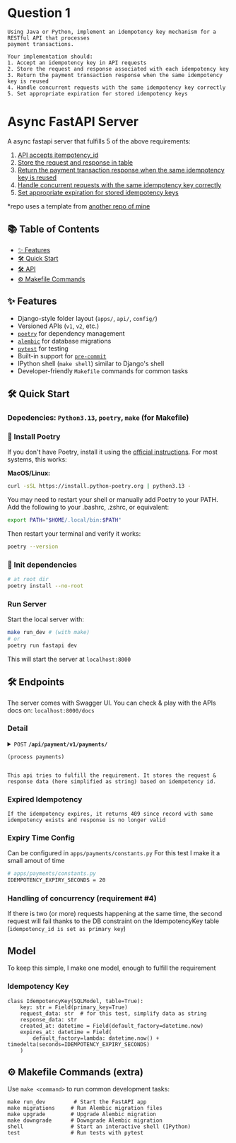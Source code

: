 # Question 1
```
Using Java or Python, implement an idempotency key mechanism for a RESTful API that processes
payment transactions.

Your implementation should:
1. Accept an idempotency key in API requests
2. Store the request and response associated with each idempotency key
3. Return the payment transaction response when the same idempotency key is reused
4. Handle concurrent requests with the same idempotency key correctly
5. Set appropriate expiration for stored idempotency keys
```

# Async FastAPI Server

A async fastapi server that fulfills 5 of the above requirements:

1. [API accepts itempotency_id](#️-endpoints)
2. [Store the request and response in table](#model)
3. [Return the payment transaction response when the same idempotency key is reused](#️-endpoints)
4. [Handle concurrent requests with the same idempotency key correctly](#handling-of-concurrency-requirement-4)
5. [Set appropriate expiration for stored idempotency keys](#expired-idempotency)

*repo uses a template from [another repo of mine](https://github.com/sam-val/fastapi-django-like-template)

## 📚 Table of Contents

- [✨ Features](#-features)
- [🛠️ Quick Start](#️-quick-start)
- [🛠️ API](#️-endpoints)
- [⚙️ Makefile Commands](#️-makefile-commands)

## ✨ Features

- Django-style folder layout (`apps/`, `api/`, `config/`)
- Versioned APIs (`v1`, `v2`, etc.)
- [`poetry`](https://python-poetry.org/) for dependency management
- [`alembic`](https://alembic.sqlalchemy.org/) for database migrations
- [`pytest`](https://docs.pytest.org/) for testing
- Built-in support for [`pre-commit`](https://pre-commit.com/)
- IPython shell (`make shell`) similar to Django's shell
- Developer-friendly `Makefile` commands for common tasks

## 🛠️ Quick Start
### Depedencies: `Python3.13`, `poetry`, `make` (for Makefile)

### 🔧 Install Poetry

If you don't have Poetry, install it using the [official instructions](https://python-poetry.org/docs/#installation). For most systems, this works:

**MacOS/Linux:**

```bash
curl -sSL https://install.python-poetry.org | python3.13 -
```

You may need to restart your shell or manually add Poetry to your PATH. Add the following to your .bashrc, .zshrc, or equivalent:

```bash
export PATH="$HOME/.local/bin:$PATH"
```

Then restart your terminal and verify it works:

```bash
poetry --version
```

### 🔧 Init dependencies 
```bash
# at root dir
poetry install --no-root
```

### Run Server

Start the local server with:

```bash
make run_dev # (with make)
# or
poetry run fastapi dev
```

This will start the server at `localhost:8000`

## 🛠️ Endpoints 
The server comes with Swagger UI. You can check & play with the APIs docs on: `localhost:8000/docs`

### Detail

<details>
 <summary><code>POST</code> <code><b>/api/payment/v1/payments/</b></code>

 <code>(process payments)</code></summary>


##### Payload

> | name     | type     | data type | description          | example            |
> | -------- | -------- | --------- | -------------------- | ------------------ |
> | idempotency_id | required | str     |  idempotency from client, for this test, string will do | 123           |
> | request_data | required | str       | for this test, string will do             | !whGRZ4q%B\*x7x7uS |

##### Responses

> | http code | content-type       | response                       |
> | --------- | ------------------ | ------------------------------ |
> | `201`     | `application/json` | `{ "data": { "response_data": "!whGRZ4q%B\*x7x7uS" }, "message": "Success" }` |
> | `409`     | `application/json` | `{"detail": "Resource already exists"}` |


##### Example cURL

> ```bash
> curl -X 'https://localhost:8000/api/payment/v1/payments/' \
> --header 'Content-Type: application/json' \
> --data '{
>    "idempotency_id": "123",
>    "request_data": "request data"
> }'
> ```

</details>

``This api tries to fulfill the requirement. It stores the request & response data (here simplified as string) based on idempotency id.``

### Expired Idempotency

``
If the idempotency expires, it returns 409 since record with same idempotency exists and response is no longer valid
``

### Expiry Time Config
Can be configured in `apps/payments/constants.py`
For this test I make it a small amout of time
```bash
# apps/payments/constants.py
IDEMPOTENCY_EXPIRY_SECONDS = 20
```

### Handling of concurrency (requirement #4)

If there is two (or more) requests happening at the same time, the second request will fail thanks to the DB constraint on the IdempotencyKey table (`idempotency_id is set as primary key`)

## Model
To keep this simple, I make one model, enough to fulfill the requirement

### Idempotency Key
```
class IdempotencyKey(SQLModel, table=True):
    key: str = Field(primary_key=True)
    request_data: str  # for this test, simplify data as string
    response_data: str
    created_at: datetime = Field(default_factory=datetime.now)
    expires_at: datetime = Field(
        default_factory=lambda: datetime.now() + timedelta(seconds=IDEMPOTENCY_EXPIRY_SECONDS)
    )
```


## ⚙️ Makefile Commands (extra)

Use `make <command>` to run common development tasks:

```make
make run_dev         # Start the FastAPI app
make migrations     # Run Alembic migration files
make upgrade        # Upgrade Alembic migration
make downgrade      # Downgrade Alembic migration
shell               # Start an interactive shell (IPython)
test                # Run tests with pytest
```
